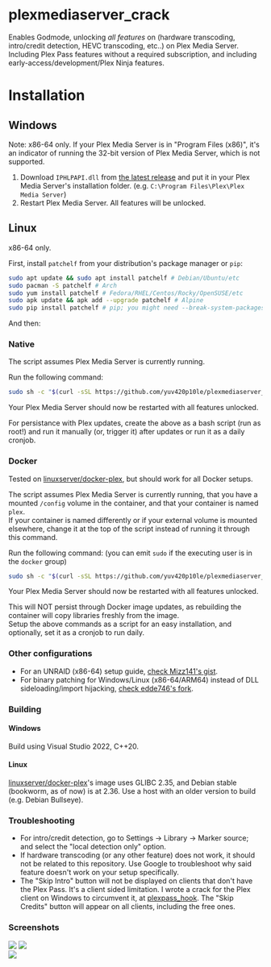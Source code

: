 # plexmediaserver_crack

Enables Godmode, unlocking *all features* on (hardware transcoding, intro/credit detection, HEVC transcoding, etc..) on Plex Media Server. Including Plex Pass features without a required subscription, and including early-access/development/Plex Ninja features.

# Installation

## Windows

Note: x86-64 only. If your Plex Media Server is in "Program Files (x86)", it's an indicator of running the 32-bit version of Plex Media Server, which is not supported.

1. Download `IPHLPAPI.dll` from [the latest release](https://github.com/yuv420p10le/plexmediaserver_crack/releases/latest/download/IPHLPAPI.dll) and put it in your Plex Media Server's installation folder. (e.g. `C:\Program Files\Plex\Plex Media Server`)
2. Restart Plex Media Server. All features will be unlocked.

## Linux

x86-64 only.

First, install `patchelf` from your distribution's package manager or `pip`:

```bash
sudo apt update && sudo apt install patchelf # Debian/Ubuntu/etc
sudo pacman -S patchelf # Arch
sudo yum install patchelf # Fedora/RHEL/Centos/Rocky/OpenSUSE/etc
sudo apk update && apk add --upgrade patchelf # Alpine
sudo pip install patchelf # pip; you might need --break-system-packages if installing if you're on an externally managed environment
```

And then:

### Native

The script assumes Plex Media Server is currently running.

Run the following command:

```bash
sudo sh -c "$(curl -sSL https://github.com/yuv420p10le/plexmediaserver_crack/releases/latest/download/crack_native.sh)"
```

Your Plex Media Server should now be restarted with all features unlocked.

For persistance with Plex updates, create the above as a bash script (run as root!) and run it manually (or, trigger it) after updates or run it as a daily cronjob.

### Docker

Tested on [linuxserver/docker-plex](https://github.com/linuxserver/docker-plex), but should work for all Docker setups.

The script assumes Plex Media Server is currently running, that you have a mounted `/config` volume in the container, and that your container is named `plex`.  
If your container is named differently or if your external volume is mounted elsewhere, change it at the top of the script instead of running it through this command.

Run the following command: (you can emit `sudo` if the executing user is in the `docker` group)

```bash
sudo sh -c "$(curl -sSL https://github.com/yuv420p10le/plexmediaserver_crack/releases/latest/download/crack_docker.sh)"
```

Your Plex Media Server should now be restarted with all features unlocked.

This will NOT persist through Docker image updates, as rebuilding the container will copy libraries freshly from the image.  
Setup the above commands as a script for an easy installation, and optionally, set it as a cronjob to run daily.


###  Other configurations

- For an UNRAID (x86-64) setup guide, [check Mizz141's gist](https://gist.github.com/mizz141/608d21fbc2fe4480286c76cc421f40d3).
- For binary patching for Windows/Linux (x86-64/ARM64) instead of DLL sideloading/import hijacking, [check edde746's fork](https://github.com/edde746/plexmediaserver_crack).

### Building

#### Windows

Build using Visual Studio 2022, C++20.

#### Linux

[linuxserver/docker-plex](https://github.com/linuxserver/docker-plex)'s image uses GLIBC 2.35, and Debian stable (bookworm, as of now) is at 2.36. Use a host with an older version to build (e.g. Debian Bullseye).

### Troubleshooting

* For intro/credit detection, go to Settings -> Library -> Marker source; and select the "local detection only" option.
* If hardware transcoding (or any other feature) does not work, it should not be related to this repository. Use Google to troubleshoot why said feature doesn't work on your setup specifically.
* The "Skip Intro" button will not be displayed on clients that don't have the Plex Pass. It's a client sided limitation. I wrote a crack for the Plex client on Windows to circumvent it, at [plexpass_hook](https://github.com/yuv420p10le/plexpass_hook). The "Skip Credits" button will appear on all clients, including the free ones.

### Screenshots

![](https://i.imgur.com/6LGkLcm.png) ![](https://i.imgur.com/su02dh3.png)  
![](https://i.imgur.com/sSysxcq.png)